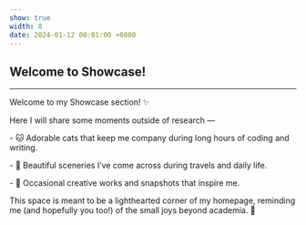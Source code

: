 ```yaml
---
show: true
width: 8
date: 2024-01-12 00:01:00 +0800
---
```


<div class="p-4">
    <h2>Welcome to Showcase!</h2>
    <hr />
    <p>
       Welcome to my Showcase section! ✨  
    </p>
    <p>
    Here I will share some moments outside of research —
    </p>
    <p>
    - 🐱 Adorable cats that keep me company during long hours of coding and writing. 
    </p>
    <p>
    - 🌄 Beautiful sceneries I’ve come across during travels and daily life. 
    </p>
    <p>
    - 🎨 Occasional creative works and snapshots that inspire me.
    </p>
    <p>
    This space is meant to be a lighthearted corner of my homepage, reminding me (and hopefully you too!) of the small joys beyond academia. 💫  
    </p>
</div>
